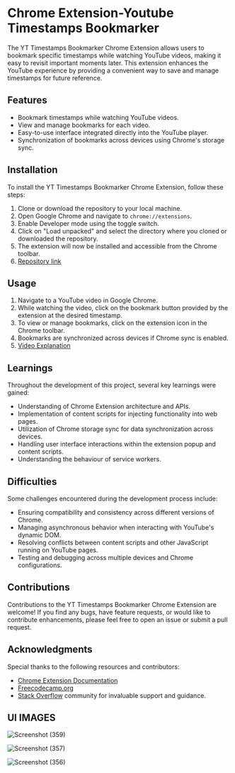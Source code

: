 # Chrome Extension-Youtube Timestamps Bookmarker 

The YT Timestamps Bookmarker Chrome Extension allows users to bookmark specific timestamps while watching YouTube videos, making it easy to revisit important moments later. This extension enhances the YouTube experience by providing a convenient way to save and manage timestamps for future reference.

## Features

- Bookmark timestamps while watching YouTube videos.
- View and manage bookmarks for each video.
- Easy-to-use interface integrated directly into the YouTube player.
- Synchronization of bookmarks across devices using Chrome's storage sync.

## Installation

To install the YT Timestamps Bookmarker Chrome Extension, follow these steps:

1. Clone or download the repository to your local machine.
2. Open Google Chrome and navigate to `chrome://extensions`.
3. Enable Developer mode using the toggle switch.
4. Click on "Load unpacked" and select the directory where you cloned or downloaded the repository.
5. The extension will now be installed and accessible from the Chrome toolbar.
6. [Repository link](https://github.com/Rachitgarg56/Geekathon-Team/edit/main/Rachit_Garg-Chrome_Extension) 

## Usage

1. Navigate to a YouTube video in Google Chrome.
2. While watching the video, click on the bookmark button provided by the extension at the desired timestamp.
3. To view or manage bookmarks, click on the extension icon in the Chrome toolbar.
4. Bookmarks are synchronized across devices if Chrome sync is enabled.
5. [Video Explanation](https://drive.google.com/file/d/1wff_9sNRvHWZoh_dLZoaHX2IYanLV3SI/view)

## Learnings

Throughout the development of this project, several key learnings were gained:

- Understanding of Chrome Extension architecture and APIs.
- Implementation of content scripts for injecting functionality into web pages.
- Utilization of Chrome storage sync for data synchronization across devices.
- Handling user interface interactions within the extension popup and content scripts.
- Understanding the behaviour of service workers.

## Difficulties

Some challenges encountered during the development process include:

- Ensuring compatibility and consistency across different versions of Chrome.
- Managing asynchronous behavior when interacting with YouTube's dynamic DOM.
- Resolving conflicts between content scripts and other JavaScript running on YouTube pages.
- Testing and debugging across multiple devices and Chrome configurations.

## Contributions

Contributions to the YT Timestamps Bookmarker Chrome Extension are welcome! If you find any bugs, have feature requests, or would like to contribute enhancements, please feel free to open an issue or submit a pull request.

## Acknowledgments

Special thanks to the following resources and contributors:

- [Chrome Extension Documentation](https://developer.chrome.com/docs/extensions/)
- [Freecodecamp.org](https://youtu.be/0n809nd4Zu4?si=cdEEq7RGyg23FS-z)
- [Stack Overflow](https://stackoverflow.com/) community for invaluable support and guidance.

## UI IMAGES

![Screenshot (359)](https://github.com/Rachitgarg56/Geekathon-Team/assets/112542259/96e50bcf-d29c-459a-a989-39c15d94082f)

![Screenshot (357)](https://github.com/Rachitgarg56/Geekathon-Team/assets/112542259/78e655ce-0d99-424c-8c0f-5818e41b9f4a)

![Screenshot (356)](https://github.com/Rachitgarg56/Geekathon-Team/assets/112542259/38e69a02-4d52-4f16-b9e9-bb9312fc9b36)
